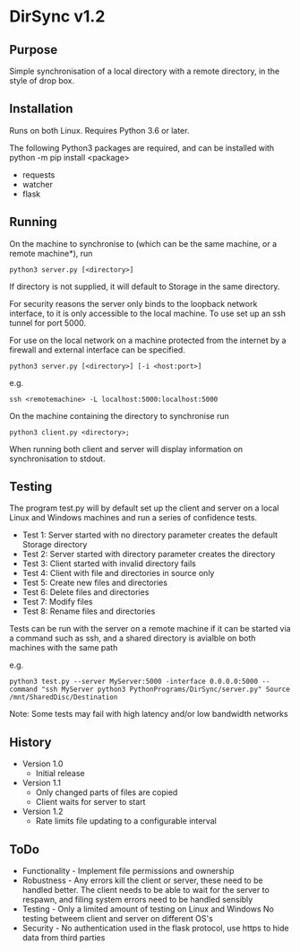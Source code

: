 DirSync v1.2
============

Purpose
-------
Simple synchronisation of a local directory with a remote directory, in the style of drop box.


Installation
------------
Runs on both Linux. Requires Python 3.6 or later.

The following Python3 packages are required, and can be installed with python -m pip install &lt;package&gt;

* requests
* watcher
* flask


Running
-------
On the machine to synchronise to (which can be the same machine, or a remote machine*), run

    python3 server.py [<directory>]

If directory is not supplied, it will default to Storage in the same directory.

For security reasons the server only binds to the loopback network interface,
to it is only accessible to the local machine. To use set up an ssh tunnel for port 5000.

For use on the local network on a machine protected from the internet by a firewall and
external interface can be specified.

    python3 server.py [<directory>] [-i <host:port>]

e.g.

    ssh <remotemachine> -L localhost:5000:localhost:5000

On the machine containing the directory to synchronise run

    python3 client.py <directory>;

When running both client and server will display information on synchronisation to stdout.


Testing
-------
The program test.py will by default set up the client and server on a local Linux and Windows
machines and run a series of confidence tests.

* Test 1: Server started with no directory parameter creates the default Storage directory
* Test 2: Server started with directory parameter creates the directory
* Test 3: Client started with invalid directory fails
* Test 4: Client with file and directories in source only
* Test 5: Create new files and directories
* Test 6: Delete files and directories
* Test 7: Modify files
* Test 8: Rename files and directories

Tests can be run with the server on a remote machine if it can be started via a command such as ssh,
and a shared directory is avialble on both machines with the same path

e.g.

    python3 test.py --server MyServer:5000 -interface 0.0.0.0:5000 --command "ssh MyServer python3 PythonPrograms/DirSync/server.py" Source /mnt/SharedDisc/Destination

Note: Some tests may fail with high latency and/or low bandwidth networks


History
-------
* Version 1.0
  * Initial release
* Version 1.1
  * Only changed parts of files are copied
  * Client waits for server to start
* Version 1.2
  * Rate limits file updating to a configurable interval


ToDo
----
* Functionality - Implement file permissions and ownership
* Robustness    - Any errors kill the client or server, these need to be handled
                  better. The client needs to be able to wait for the server to
                  respawn, and filing system errors need to be handled sensibly
* Testing       - Only a limited amount of testing on Linux and Windows
                  No testing betweem client and server on different OS's
* Security      - No authentication used in the flask protocol, use https to
                  hide data from third parties
